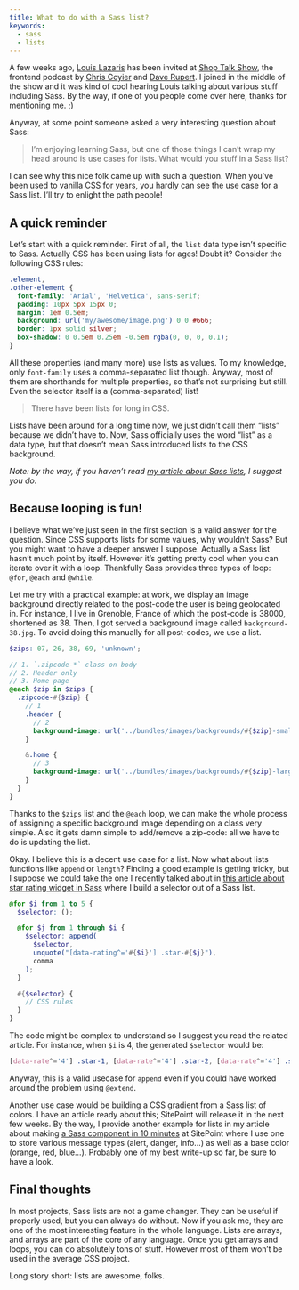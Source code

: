 ```yaml
---
title: What to do with a Sass list?
keywords:
  - sass
  - lists
---
```


A few weeks ago, [Louis Lazaris](https://twitter.com/ImpressiveWebs) has been invited at [Shop Talk Show](https://shoptalkshow.com/episodes/103-louis-lazaris/), the frontend podcast by [Chris Coyier](https://twitter.com/chriscoyier) and [Dave Rupert](https://twitter.com/davatron5000). I joined in the middle of the show and it was kind of cool hearing Louis talking about various stuff including Sass. By the way, if one of you people come over here, thanks for mentioning me. ;)

Anyway, at some point someone asked a very interesting question about Sass:

> I’m enjoying learning Sass, but one of those things I can’t wrap my head around is use cases for lists. What would you stuff in a Sass list?

I can see why this nice folk came up with such a question. When you’ve been used to vanilla CSS for years, you hardly can see the use case for a Sass list. I’ll try to enlight the path people!

## A quick reminder

Let’s start with a quick reminder. First of all, the `list` data type isn’t specific to Sass. Actually CSS has been using lists for ages! Doubt it? Consider the following CSS rules:

```css
.element,
.other-element {
  font-family: 'Arial', 'Helvetica', sans-serif;
  padding: 10px 5px 15px 0;
  margin: 1em 0.5em;
  background: url('my/awesome/image.png') 0 0 #666;
  border: 1px solid silver;
  box-shadow: 0 0.5em 0.25em -0.5em rgba(0, 0, 0, 0.1);
}
```

All these properties (and many more) use lists as values. To my knowledge, only `font-family` uses a comma-separated list though. Anyway, most of them are shorthands for multiple properties, so that’s not surprising but still. Even the selector itself is a (comma-separated) list!

> There have been lists for long in CSS.

Lists have been around for a long time now, we just didn’t call them “lists” because we didn’t have to. Now, Sass officially uses the word “list” as a data type, but that doesn’t mean Sass introduced lists to the CSS background.

_Note: by the way, if you haven’t read [my article about Sass lists](/2013/07/15/understanding-sass-lists/), I suggest you do._

## Because looping is fun!

I believe what we’ve just seen in the first section is a valid answer for the question. Since CSS supports lists for some values, why wouldn’t Sass? But you might want to have a deeper answer I suppose. Actually a Sass list hasn’t much point by itself. However it’s getting pretty cool when you can iterate over it with a loop. Thankfully Sass provides three types of loop: `@for`, `@each` and `@while`.

Let me try with a practical example: at work, we display an image background directly related to the post-code the user is being geolocated in. For instance, I live in Grenoble, France of which the post-code is 38000, shortened as 38. Then, I got served a background image called `background-38.jpg`. To avoid doing this manually for all post-codes, we use a list.

```scss
$zips: 07, 26, 38, 69, 'unknown';

// 1. `.zipcode-*` class on body
// 2. Header only
// 3. Home page
@each $zip in $zips {
  .zipcode-#{$zip} {
    // 1
    .header {
      // 2
      background-image: url('../bundles/images/backgrounds/#{$zip}-small.jpg');
    }

    &.home {
      // 3
      background-image: url('../bundles/images/backgrounds/#{$zip}-large.jpg');
    }
  }
}
```

Thanks to the `$zips` list and the `@each` loop, we can make the whole process of assigning a specific background image depending on a class very simple. Also it gets damn simple to add/remove a zip-code: all we have to do is updating the list.

Okay. I believe this is a decent use case for a list. Now what about lists functions like `append` or `length`? Finding a good example is getting tricky, but I suppose we could take the one I recently talked about in [this article about star rating widget in Sass](/2014/02/24/star-rating-widget-with-sass/) where I build a selector out of a Sass list.

```scss
@for $i from 1 to 5 {
  $selector: ();

  @for $j from 1 through $i {
    $selector: append(
      $selector,
      unquote("[data-rating^='#{$i}'] .star-#{$j}"),
      comma
    );
  }

  #{$selector} {
    // CSS rules
  }
}
```

The code might be complex to understand so I suggest you read the related article. For instance, when `$i` is 4, the generated `$selector` would be:

```scss
[data-rate^='4'] .star-1, [data-rate^='4'] .star-2, [data-rate^='4'] .star-3, [data-rate^='4'] .star-4 { … }
```

Anyway, this is a valid usecase for `append` even if you could have worked around the problem using `@extend`.

Another use case would be building a CSS gradient from a Sass list of colors. I have an article ready about this; SitePoint will release it in the next few weeks. By the way, I provide another example for lists in my article about making [a Sass component in 10 minutes](https://www.sitepoint.com/sass-component-10-minutes/) at SitePoint where I use one to store various message types (alert, danger, info…) as well as a base color (orange, red, blue…). Probably one of my best write-up so far, be sure to have a look.

## Final thoughts

In most projects, Sass lists are not a game changer. They can be useful if properly used, but you can always do without. Now if you ask me, they are one of the most interesting feature in the whole language. Lists are arrays, and arrays are part of the core of any language. Once you get arrays and loops, you can do absolutely tons of stuff. However most of them won’t be used in the average CSS project.

Long story short: lists are awesome, folks.
